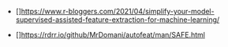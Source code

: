 
+ []https://www.r-bloggers.com/2021/04/simplify-your-model-supervised-assisted-feature-extraction-for-machine-learning/

+ []https://rdrr.io/github/MrDomani/autofeat/man/SAFE.html


